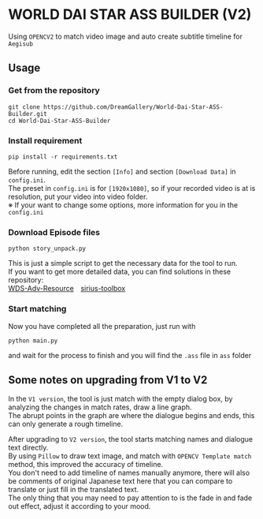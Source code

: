 ﻿# WORLD DAI STAR ASS BUILDER (V2)

Using `OPENCV2` to match video image and auto create subtitle timeline for `Aegisub`

## Usage

### Get from the repository
```
git clone https://github.com/DreamGallery/World-Dai-Star-ASS-Builder.git
cd World-Dai-Star-ASS-Builder
```

### Install requirement

```
pip install -r requirements.txt
```

Before running, edit the section `[Info]` and section `[Download Data]` in `config.ini`.<br />
The preset in `config.ini` is for `[1920x1080]`, so if your recorded video is at is resolution, put your video into video folder.<br />
※ If your want to change some options, more information for you in the `config.ini` 

### Download Episode files
```
python story_unpack.py
``` 
This is just a simple script to get the necessary data for the tool to run. <br />
If you want to get more detailed data, you can find solutions in these repository: <br />
[WDS-Adv-Resource](https://github.com/nan0521/WDS-Adv-Resource)&emsp;[sirius-toolbox](https://github.com/SonolusHaniwa/sirius-toolbox)

### Start matching
Now you have completed all the preparation, just run with
```
python main.py
```
and wait for the process to finish and you will find the `.ass` file in `ass` folder

## Some notes on upgrading from V1 to V2
In the `V1 version`, the tool is just match with the empty dialog box, by analyzing the changes in match rates, draw a line graph.<br />
The abrupt points in the graph are where the dialogue begins and ends, this can only generate a rough timeline.

After upgrading to `V2 version`, the tool starts matching names and dialogue text directly.<br />
By using `Pillow` to draw text image, and match with `OPENCV Template match` method, this improved the accuracy of timeline.<br />
You don't need to add timeline of names manually anymore, there will also be comments of original Japanese text here that you can compare to translate or just fill in the translated text.<br />
The only thing that you may need to pay attention to is the fade in and fade out effect, adjust it according to your mood.  